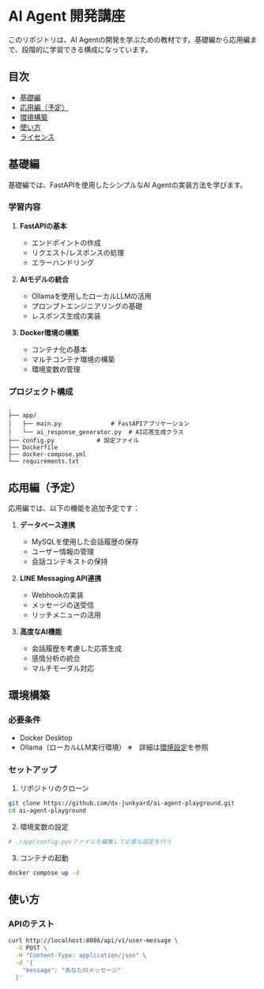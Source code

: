 # AI Agent 開発講座

このリポジトリは、AI Agentの開発を学ぶための教材です。基礎編から応用編まで、段階的に学習できる構成になっています。

## 目次

- [基礎編](#基礎編)
- [応用編（予定）](#応用編予定)
- [環境構築](#環境構築)
- [使い方](#使い方)
- [ライセンス](#ライセンス)

## 基礎編

基礎編では、FastAPIを使用したシンプルなAI Agentの実装方法を学びます。

### 学習内容

1. **FastAPIの基本**
   - エンドポイントの作成
   - リクエスト/レスポンスの処理
   - エラーハンドリング

2. **AIモデルの統合**
   - Ollamaを使用したローカルLLMの活用
   - プロンプトエンジニアリングの基礎
   - レスポンス生成の実装

3. **Docker環境の構築**
   - コンテナ化の基本
   - マルチコンテナ環境の構築
   - 環境変数の管理

### プロジェクト構成

```
.
├── app/
│   ├── main.py              # FastAPIアプリケーション
│   └── ai_response_generator.py  # AI応答生成クラス
├── config.py            # 設定ファイル
├── Dockerfile
├── docker-compose.yml
└── requirements.txt
```

## 応用編（予定）

応用編では、以下の機能を追加予定です：

1. **データベース連携**
   - MySQLを使用した会話履歴の保存
   - ユーザー情報の管理
   - 会話コンテキストの保持

2. **LINE Messaging API連携**
   - Webhookの実装
   - メッセージの送受信
   - リッチメニューの活用

3. **高度なAI機能**
   - 会話履歴を考慮した応答生成
   - 感情分析の統合
   - マルチモーダル対応

## 環境構築

### 必要条件
- Docker Desktop
- Ollama（ローカルLLM実行環境）
※　詳細は[環境設定](https://github.com/dx-junkyard/ai-agent-playground/wiki/%E7%92%B0%E5%A2%83%E8%A8%AD%E5%AE%9A)を参照

### セットアップ

1. リポジトリのクローン
```bash
git clone https://github.com/dx-junkyard/ai-agent-playground.git
cd ai-agent-playground
```

2. 環境変数の設定
```bash
# ./app/config.pyvファイルを編集して必要な設定を行う
```

3. コンテナの起動
```bash
docker compose up -d
```

## 使い方

### APIのテスト

```bash
curl http://localhost:8086/api/v1/user-message \
  -X POST \
  -H "Content-Type: application/json" \
  -d '{
    "message": "あなたのメッセージ"
  }'
```
